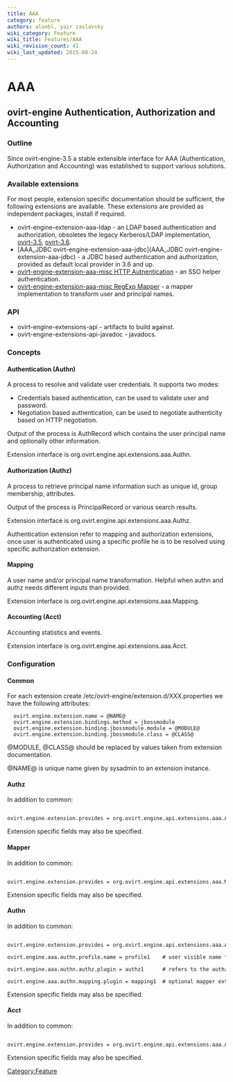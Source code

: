 ```yaml
---
title: AAA
category: feature
authors: alonbl, yair zaslavsky
wiki_category: Feature
wiki_title: Features/AAA
wiki_revision_count: 41
wiki_last_updated: 2015-08-24
---
```


# AAA

## ovirt-engine Authentication, Authorization and Accounting

### Outline

Since ovirt-engine-3.5 a stable extensible interface for AAA (Authentication, Authorization and Accounting) was established to support various solutions.

### Available extensions

For most people, extension specific documentation should be sufficient, the following extensions are available. These extensions are provided as independent packages, install if required.

*   ovirt-engine-extension-aaa-ldap - an LDAP based authentication and authorization, obsoletes the legacy Kerberos/LDAP implementation, [ovirt-3.5](https://gerrit.ovirt.org/gitweb?p=ovirt-engine-extension-aaa-ldap.git;a=blob;f=README;hb=ovirt-engine-extension-aaa-ldap-1.0), [ovirt-3.6](https://gerrit.ovirt.org/gitweb?p=ovirt-engine-extension-aaa-ldap.git;a=blob;f=README;hb=HEAD).
*   [AAA_JDBC ovirt-engine-extension-aaa-jdbc](AAA_JDBC ovirt-engine-extension-aaa-jdbc) - a JDBC based authentication and authorization, provided as default local provider in 3.6 and up.
*   [ovirt-engine-extension-aaa-misc HTTP Autnentication](http://gerrit.ovirt.org/gitweb?p=ovirt-engine-extension-aaa-misc.git;a=blob;f=README.http;hb=HEAD) - an SSO helper authentication.
*   [ovirt-engine-extension-aaa-misc RegExp Mapper](http://gerrit.ovirt.org/gitweb?p=ovirt-engine-extension-aaa-misc.git;a=blob;f=README.mapping;hb=HEAD) - a mapper implementation to transform user and principal names.

### API

*   ovirt-engine-extensions-api - artifacts to build against.
*   ovirt-engine-extensions-api-javadoc - javadocs.

### Concepts

#### Authentication (Authn)

A process to resolve and validate user credentials. It supports two modes:

*   Credentials based authentication, can be used to validate user and password.
*   Negotiation based authentication, can be used to negotiate authenticity based on HTTP negotiation.

Output of the process is AuthRecord which contains the user principal name and optionally other information.

Extension interface is org.ovirt.engine.api.extensions.aaa.Authn.

#### Authorization (Authz)

A process to retrieve principal name information such as unique id, group membership, attributes.

Output of the process is PrincipalRecord or various search results.

Extension interface is org.ovirt.engine.api.extensions.aaa.Authz.

Authentication extension refer to mapping and authorization extensions, once user is authenticated using a specific profile he is to be resolved using specific authorization extension.

#### Mapping

A user name and/or principal name transformation. Helpful when authn and authz needs different inputs than provided.

Extension interface is org.ovirt.engine.api.extensions.aaa.Mapping.

#### Accounting (Acct)

Accounting statistics and events.

Extension interface is org.ovirt.engine.api.extensions.aaa.Acct.

### Configuration

#### Common

For each extension create /etc/ovirt-engine/extension.d/XXX.properties we have the following attributes:

      ovirt.engine.extension.name = @NAME@
      ovirt.engine.extension.bindings.method = jbossmodule
      ovirt.engine.extension.binding.jbossmodule.module = @MODULE@
      ovirt.engine.extension.binding.jbossmodule.class = @CLASS@

@MODULE, @CLASS@ should be replaced by values taken from extension documentation.

@NAME@ is unique name given by sysadmin to an extension instance.

#### Authz

In addition to common:

      ovirt.engine.extension.provides = org.ovirt.engine.api.extensions.aaa.Authz

Extension specific fields may also be specified.

#### Mapper

In addition to common:

      ovirt.engine.extension.provides = org.ovirt.engine.api.extensions.aaa.Mapping

Extension specific fields may also be specified.

#### Authn

In addition to common:

      ovirt.engine.extension.provides = org.ovirt.engine.api.extensions.aaa.Authn
      ovirt.engine.aaa.authn.profile.name = profile1    # user visible name for this authn profile.
      ovirt.engine.aaa.authn.authz.plugin = authz1      # refers to the authz extension to be used.
      ovirt.engine.aaa.authn.mapping.plugin = mapping1  # optional mapper extension to be used.

Extension specific fields may also be specified.

#### Acct

In addition to common:

      ovirt.engine.extension.provides = org.ovirt.engine.api.extensions.aaa.Acct

Extension specific fields may also be specified.

<Category:Feature>
